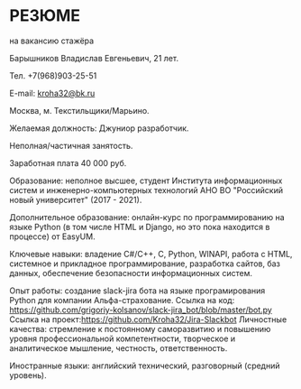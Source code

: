 # РЕЗЮМЕ
на вакансию стажёра

Барышников Владислав Евгеньевич, 21 лет.

Тел. +7(968)903-25-51

E-mail: kroha32@bk.ru

Москва, м. Текстильщики/Марьино.

Желаемая должность: Джуниор разработчик.

Неполная/частичная занятость.

Заработная плата 40 000 руб.

Образование: неполное высшее, студент Института информационных систем и инженерно-компьютерных технологий АНО ВО "Российский новый университет" (2017 - 2021).

Дополнительное образование: онлайн-курс по программированию на языке Python (в том числе HTML и Django, но это пока находится в процессе) от EasyUM.

Ключевые навыки: владение C#/С++, C, Python, WINAPI, работа с HTML, системное и прикладное программирование, разработка сайтов, баз данных, обеспечение безопасности информационных систем.

Опыт работы: создание slack-jira бота на языке програмирования Python для компании Альфа-страхование. Ссылка на код: https://github.com/grigoriy-kolsanov/slack-jira_bot/blob/master/bot.py Ссылка на проект:https://github.com/Kroha32/Jira-Slackbot
Личностные качества: стремление к постоянному саморазвитию и повышению уровня профессиональной компетентности, творческое и аналитическое мышление, честность, ответственность.

Иностранные языки: английский технический,  разговорный (средний уровень).
